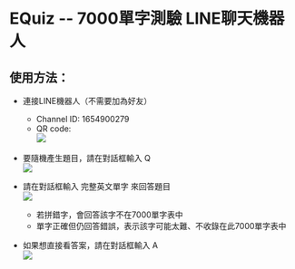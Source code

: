 # EQuiz -- 7000單字測驗 LINE聊天機器人

## 使用方法：
* 連接LINE機器人（不需要加為好友）
  * Channel ID: 1654900279
  * QR code: <br/>
  ![](https://i.imgur.com/1QuTAUg.png)

* 要隨機產生題目，請在對話框輸入 Q <br/>
![](https://i.imgur.com/MoOAam7.png)
* 請在對話框輸入 完整英文單字 來回答題目 <br/>
  ![](https://i.imgur.com/QTKscIl.png)
  * 若拼錯字，會回答該字不在7000單字表中
  * 單字正確但仍回答錯誤，表示該字可能太難、不收錄在此7000單字表中
* 如果想直接看答案，請在對話框輸入 A <br/>
![](https://i.imgur.com/6MnrkEm.png)

